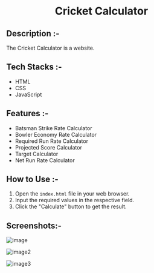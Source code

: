 # <p align="center">Cricket Calculator</p>

## Description :-

The Cricket Calculator is a website.

## Tech Stacks :-

- HTML
- CSS
- JavaScript

## Features :-

- Batsman Strike Rate Calculator
- Bowler Economy Rate Calculator
- Required Run Rate Calculator
- Projected Score Calculator
- Target Calculator
- Net Run Rate Calculator

## How to Use :-

1. Open the `index.html` file in your web browser.
2. Input the required values in the respective field.
3. Click the "Calculate" button to get the result.

## Screenshots:-

![image](https://github.com/Rakesh9100/CalcDiverse/assets/73993775/453a8094-db0d-4988-99b0-c291674a483b)

![image2](https://github.com/Rakesh9100/CalcDiverse/assets/73993775/01120cda-6963-4793-b93b-783f5dc17cb1)

![image3](https://github.com/Rakesh9100/CalcDiverse/assets/73993775/2d167116-24fe-4513-bfb5-f956a51257ac)
